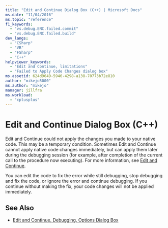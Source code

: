 ```yaml
---
title: "Edit and Continue Dialog Box (C++) | Microsoft Docs"
ms.date: "11/04/2016"
ms.topic: "reference"
f1_keywords:
  - "vs.debug.ENC.failed.commit"
  - "vs.debug.ENC.failed.build"
dev_langs:
  - "CSharp"
  - "VB"
  - "FSharp"
  - "C++"
helpviewer_keywords:
  - "Edit and Continue, limitations"
  - "Failed to Apply Code Changes dialog box"
ms.assetid: 624d9649-5946-4298-a138-70773b72e810
author: "mikejo5000"
ms.author: "mikejo"
manager: jillfra
ms.workload:
  - "cplusplus"
---
```

# Edit and Continue Dialog Box (C++)
Edit and Continue could not apply the changes you made to your native code. This may be a temporary condition. Sometimes Edit and Continue cannot apply native code changes immediately, but can apply them later during the debugging session (for example, after completion of the current call to the procedure now executing). For more information, see [Edit and Continue](../debugger/edit-and-continue.md).

 You can edit the code to fix the error while still debugging, stop debugging and fix the code, or ignore the error and continue debugging. If you continue without making the fix, your code changes will not be applied immediately.

## See Also
- [Edit and Continue, Debugging, Options Dialog Box](https://msdn.microsoft.com/library/bcew296c.aspx)